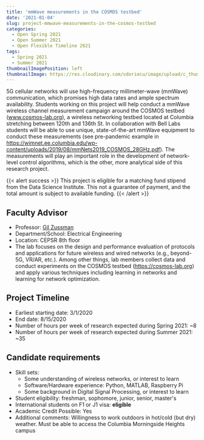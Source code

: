 ```yaml
---
title: 'mmWave measurements in the COSMOS testbed'
date: '2021-01-04'
slug: project-mmwave-measurements-in-the-cosmos-testbed
categories:
  - Open Spring 2021
  - Open Summer 2021
  - Open Flexible Timeline 2021
tags:
  - Spring 2021
  - Summer 2021
thumbnailImagePosition: left
thumbnailImage: https://res.cloudinary.com/vdoriecu/image/upload/c_thumb,w_200,g_face/v1579110178/construction_c6dqbd.png
---
```

5G cellular networks will use high-frequency millimeter-wave (mmWave) communication, which promises high data rates and ample spectrum availability. Students working on this project will help conduct a mmWave wireless channel measurement campaign around the COSMOS testbed (www.cosmos-lab.org), a wireless networking testbed located at Columbia stretching between 120th and 136th St. In collaboration with Bell Labs students will be able to use unique, state-of-the-art mmWave equipment to conduct these measurements (see pre-pandemic example in https://wimnet.ee.columbia.edu/wp-content/uploads/2019/08/mmNets2019_COSMOS_28GHz.pdf). The measurements will play an important role in the development of network-level control algorithms, which is the other, more analytical side of this research project.

<!--more-->

{{< alert success >}}
This project is eligible for a matching fund stipend from the Data Science Institute. This not a guarantee of payment, and the total amount is subject to available funding.
{{< /alert >}}

## Faculty Advisor
+ Professor: [Gil Zussman](https://wimnet.ee.columbia.edu)
+ Department/School: Electrical Engineering
+ Location: CEPSR 8th floor
+ The lab focuses on the design and performance evaluation of protocols and applications for future wireless and wired networks (e.g., beyond-5G, VR/AR, etc.). Among other things, lab members collect data and conduct experiments on the COSMOS testbed (https://cosmos-lab.org) and apply various techniques including learning in networks and learning for network optimization.

## Project Timeline
+ Earliest starting date: 3/1/2020
+ End date: 8/15/2020
+ Number of hours per week of research expected during Spring 2021: ~8
+ Number of hours per week of research expected during Summer 2021: ~35

## Candidate requirements
+ Skill sets: 
  * Some understanding of wireless networks, or interest to learn
  * Software/Hardware experience: Python, MATLAB, Raspberry Pi
  * Some background in Digital Signal Processing, or interest to learn
+ Student eligibility: freshman, sophomore, junior, senior, master's
+ International students on F1 or J1 visa: **eligible**
+ Academic Credit Possible: Yes
+ Additional comments: Willingness to work outdoors in hot/cold (but dry) weather. Must be able to access the Columbia Morningside Heights campus

